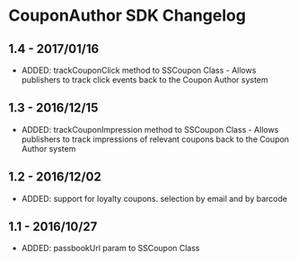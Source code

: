 CouponAuthor SDK Changelog
===================================

1.4 - 2017/01/16
------------------

* ADDED: trackCouponClick method to SSCoupon Class - Allows publishers to track click events back to the Coupon Author system

1.3 - 2016/12/15
------------------

* ADDED: trackCouponImpression method to SSCoupon Class - Allows publishers to track impressions of relevant coupons back to the Coupon Author system

1.2 - 2016/12/02
------------------

* ADDED: support for loyalty coupons. selection by email and by barcode

1.1 - 2016/10/27
------------------
* ADDED: passbookUrl param to SSCoupon Class
